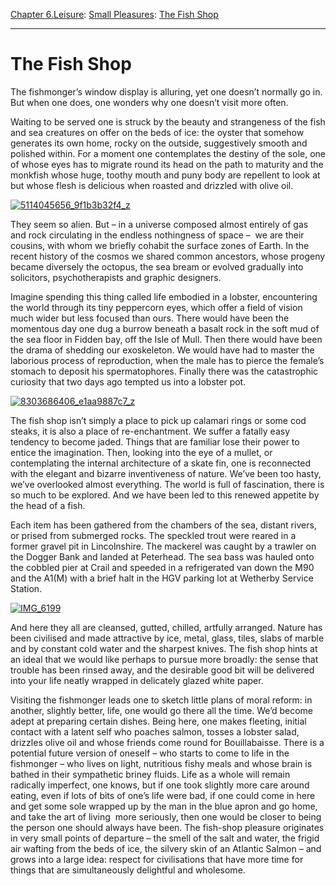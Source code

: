 [Chapter 6.Leisure](https://www.theschooloflife.com/thebookoflife/category/leisure/): [Small Pleasures](https://www.theschooloflife.com/thebookoflife/category/leisure/small-pleasures/): [The Fish Shop](https://www.theschooloflife.com/thebookoflife/the-fish-shop/)

* * *

# The Fish Shop

The fishmonger’s window display is alluring, yet one doesn’t normally go in. But when one does, one wonders why one doesn’t visit more often.

Waiting to be served one is struck by the beauty and strangeness of the fish and sea creatures on offer on the beds of ice: the oyster that somehow generates its own home, rocky on the outside, suggestively smooth and polished within. For a moment one contemplates the destiny of the sole, one of whose eyes has to migrate round its head on the path to maturity and the monkfish whose huge, toothy mouth and puny body are repellent to look at but whose flesh is delicious when roasted and drizzled with olive oil.

[![5114045656_9f1b3b32f4_z](https://www.theschooloflife.com/thebookoflife/wp-content/uploads/2016/04/5114045656_9f1b3b32f4_z.jpg)](http://www.thebookoflife.org/wp-content/uploads/2016/04/5114045656_9f1b3b32f4_z.jpg)

They seem so alien. But – in a universe composed almost entirely of gas and rock circulating in the endless nothingness of space – &nbsp;we are their cousins, with whom we briefly cohabit the surface zones of Earth. In the recent history of the cosmos we shared common ancestors, whose progeny became diversely the octopus, the sea bream or evolved gradually into solicitors, psychotherapists and graphic designers.

Imagine spending this thing called life embodied in a lobster, encountering the world through its tiny peppercorn eyes, which offer a field of vision much wider but less focused than ours. There would have been the momentous day one dug a burrow beneath a basalt rock in the soft mud of the sea floor in Fidden bay, off the Isle of Mull. Then there would have been the drama of shedding our exoskeleton. We would have had to master the laborious process of reproduction, when the male has to pierce the female’s stomach to deposit his spermatophores. Finally there was the catastrophic curiosity that two days ago tempted us into a lobster pot.

[![8303686406_e1aa9887c7_z](https://www.theschooloflife.com/thebookoflife/wp-content/uploads/2016/04/8303686406_e1aa9887c7_z.jpg)](http://www.thebookoflife.org/wp-content/uploads/2016/04/8303686406_e1aa9887c7_z.jpg)

The fish shop isn’t simply a place to pick up calamari rings or some cod steaks, it is also a place of re-enchantment. We suffer a fatally easy tendency to become jaded. Things that are familiar lose their power to entice the imagination. Then, looking into the eye of a mullet, or contemplating the internal architecture of a skate fin, one is reconnected with the elegant and bizarre inventiveness of nature. We’ve been too hasty, we’ve overlooked almost everything. The world is full of fascination, there is so much to be explored. And we have been led to this renewed appetite by the head of a fish.

Each item has been gathered from the chambers of the sea, distant rivers, or prised from submerged rocks. The speckled trout were reared in a former gravel pit in Lincolnshire. The mackerel was caught by a trawler on the Dogger Bank and landed at Peterhead. The sea bass was hauled onto the cobbled pier at Crail and speeded in a refrigerated van down the M90 and the A1(M) with a brief halt in the HGV parking lot at Wetherby Service Station. &nbsp;

[![IMG_6199](https://www.theschooloflife.com/thebookoflife/wp-content/uploads/2016/04/5401644963_d190846266_z.jpg)](http://www.thebookoflife.org/wp-content/uploads/2016/04/5401644963_d190846266_z.jpg)

And here they all are cleansed, gutted, chilled, artfully arranged. Nature has been civilised and made attractive by ice, metal, glass, tiles, slabs of marble and by constant cold water and the sharpest knives. The fish shop hints at an ideal that we would like perhaps to pursue more broadly: the sense that trouble has been rinsed away, and the desirable good bit will be delivered into your life neatly wrapped in delicately glazed white paper.

Visiting the fishmonger leads one to sketch little plans of moral reform: in another, slightly better, life, one would go there all the time. We’d become adept at preparing certain dishes. Being here, one makes fleeting, initial contact with a latent self who poaches salmon, tosses a lobster salad, drizzles olive oil and whose friends come round for Bouillabaisse. There is a potential future version of oneself – who starts to come to life in the fishmonger – who lives on light, nutritious fishy meals and whose brain is bathed in their sympathetic briney fluids. Life as a whole will remain radically imperfect, one knows, but if one took slightly more care around eating, even if lots of bits of one’s life were bad, if one could come in here and get some sole wrapped up by the man in the blue apron and go home, and take the art of living &nbsp;more seriously, then one would be closer to being the person one should always have been. The fish-shop pleasure originates in very small points of departure – the smell of the salt and water, the frigid air wafting from the beds of ice, the silvery skin of an Atlantic Salmon – and grows into a large idea: respect for civilisations that have more time for things that are simultaneously delightful and wholesome.
